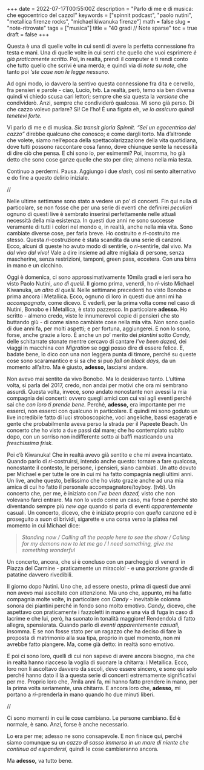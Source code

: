 +++
date = 2022-07-17T00:55:00Z
description = "Parlo di me e di musica: che egocentrico del cazzo!"
keywords = ["spinnit podcast", "paolo nutini", "metallica firenze rocks", "michael kiwanuka firenze"]
math = false
slug = "note-ritrovate"
tags = ["musica"]
title = "40 gradi // Note sparse"
toc = true
draft = false
+++

Questa è una di quelle volte in cui senti di avere la perfetta connessione fra testa e mani. Una di quelle volte in cui senti che quello che vuoi esprimere _è già praticamente scritto._ Poi, in realtà, prendi il computer e ti rendi conto che tutto quello che scrivi è una merda; e quindi via di _note su note,_ che tanto poi _‘ste cose non le legge nessuno._ 

Ad ogni modo, io davvero la sentivo questa connessione fra dita e cervello, fra pensieri e parole - ciao, Lucio, tvb. La realtà, però, temo sia ben diversa quindi vi chiedo scusa cari lettori; sempre che sia questa la _versione_ che condividerò. Anzi, sempre che condividerò qualcosa. 
Mi sono già perso. Di che cazzo volevo parlare? Sì! Ce l’ho! È una figata eh, _ve lo assicuro quindi tenetevi forte._ 

Vi parlo di me e di musica. _Sic transit gloria Spinnit._ 
_“Sei un egocentrico del cazzo”_ direbbe qualcuno che conosco; e come dargli torto. Ma d’altronde che volete, siamo nell’epoca della spettacolarizzazione della vita quotidiana, dove tutti possono raccontare cosa fanno, dove chiunque sente la necessità di dire ciò che pensa. E chi sono io, per esimermi? Poi, insomma, ho già detto che sono cose ganze quelle che sto per dire; almeno nella mia testa. 

Continuo a perdermi. Pausa. Aggiungo i due _slash,_ così mi sento alternativo e do fine a questo delirio iniziale. 

//

Nelle ultime settimane sono stato a vedere un po’ di concerti. Fin qui nulla di particolare, se non fosse che per una serie di eventi che definirei _peculiari_ ognuno di questi live è sembrato inserirsi perfettamente nelle attuali necessità della mia esistenza. 
In questi due anni ne sono successe veramente di tutti i colori nel mondo e, in realtà, anche nella mia vita. Sono cambiate diverse cose, per farla breve. Ho costruito e _ri_-costruito me stesso.
Questa _ri_-costruzione è stata scandita da una serie di canzoni. Ecco, alcuni di queste ho avuto modo di sentirle, o _ri_-sentirle, dal vivo. Ma _dal vivo dal vivo!_ Vale a dire insieme ad altre migliaia di persone, senza mascherine, senza restrizioni, tamponi, green pass, eccetera. Con una birra in mano e un cicchino.

Oggi è domenica, ci sono approssimativamente 10mila gradi e ieri sera ho visto Paolo Nutini, _uno di quelli._ Il giorno prima, venerdì, ho _ri_-visto Michael Kiwanuka, _un altro di quelli._ Nelle settimane precedenti ho visto Bonobo e prima ancora i Metallica. 
Ecco, ognuno di loro in questi due anni mi ha _accompagnato,_ come dicevo. E vederli, per la prima volta come nel caso di Nutini, Bonobo e i Metallica, è stato pazzesco. In particolare **adesso.** 
Ho scritto - almeno credo, viste le innumerevoli copie di pensieri che sto buttando giù -  di come siano cambiate cose nella mia vita. Non sono quello di due anni fa, per molti aspetti; e per fortuna, aggiungerei. E non lo sono, forse, anche grazie a loro. 
È anche un po’ merito dei _piantini_ sotto _Candy,_ delle schitarrate stonate mentre cercavo di cantare _I’ve been dazed,_ dei viaggi in macchina con _Migration_ se oggi posso dire di essere felice. E, badate bene, lo dico con una non leggera punta di timore, perché su queste cose sono scaramantico e si sa che si può _fall on black days,_ da un momento all’altro. Ma è giusto, **adesso,** lasciarsi andare. 

Non avevo mai sentito da vivo Bonobo. Ma lo desideravo tanto. L’ultima volta, si parla del 2017, credo, non andai per motivi che ora mi sembrano assurdi. Questa volta, invece, sono andato nonostante non avessi la mia compagnia dei concerti: ovvero quegli amici con cui vai agli eventi perché sai che _con loro ti prende bene._ Perché, **adesso,** era importante per me esserci, non esserci con qualcuno in particolare. 
E quindi mi sono goduto un live incredibile fatto di luci stroboscopiche, voci angeliche, bassi esagerati e gente che probabilmente aveva perso la strada per il Papeete Beach. Un concerto che ho visto a due passi dal mare; che ho contemplato subito dopo, con un sorriso non indifferente sotto ai baffi masticando una _freschissima frisk._ 

Poi c’è Kiwanuka! Che in realtà avevo già sentito e che mi aveva incantato. Quando parlo di _ri_-costruirsi, intendo anche questo: tornare a fare qualcosa, nonostante il contesto, le persone, i pensieri, siano cambiati. Un atto dovuto per Michael e per tutte le ore in cui mi ha fatto compagnia negli ultimi anni. Un live, anche questo, bellissimo che ho visto grazie anche ad una mia amica di cui ho fatto il personale accompagnatore/toyboy. (tvb). 
Un concerto che, per me, è iniziato con _I’ve been dazed,_ visto che non volevano farci entrare. Ma non lo vedo come un caso, ma forse è perché sto diventando sempre più _new age_ quando si parla di eventi _apparentemente_ casuali. Un concerto, dicevo, che è iniziato proprio con _quella_ canzone ed è proseguito a suon di brividi, sigarette e una corsa verso la platea nel momento in cui Michael dice:  

> _Standing now /
Calling all the people here to see the show /
Calling for my demons now to let me go /
I need something, give me something wonderful_

Un concerto, ancora, che si è concluso con un parcheggio di venerdì in Piazza del Carmine - praticamente un miracolo! - e una porzione grande di patatine davvero rivedibili. 

Il giorno dopo Nutini. Uno che, ad essere onesto, prima di questi due anni non avevo mai ascoltato con attenzione. Ma uno che, appunto, mi ha fatto compagnia molte volte, in particolare con _Candy_ - inevitabile colonna sonora dei piantini perché in fondo sono molto emotivo. _Candy,_ dicevo, che aspettavo con praticamente i fazzoletti in mano e una via di fuga in caso di lacrime e che lui, però, ha suonato in tonalità maggiore! Rendendola di fatto allegra, spensierata. Quando parlo di _eventi apparentemente casuali,_ insomma. E se non fosse stato per un ragazzo che ha deciso di fare la proposta di matrimonio alla sua tipa, proprio in quel momento, non mi avrebbe fatto piangere. Ma, come già detto: in realtà sono emotivo. 

E poi ci sono loro, quelli di cui non sapevo di avere ancora bisogno, ma che in realtà hanno riacceso la voglia di suonare la chitarra: i Metallica. Ecco, loro non li ascoltavo davvero da secoli, devo essere sincero, e sono qui solo perché hanno dato il là a questa serie di concerti estremamente significativi per me. Proprio loro che, 7mila anni fa, mi hanno fatto prendere in mano, per la prima volta seriamente, una chitarra. E ancora loro che, **adesso,** mi portano a _ri_-prenderla in mano quando ho due minuti liberi. 

//

Ci sono momenti in cui le cose cambiano. Le persone cambiano. Ed è normale, è sano. Anzi, forse è anche necessario. 

Lo era per me; adesso ne sono consapevole. 
E non finisce qui, perché siamo comunque su un _cazzo di sasso immerso in un mare di niente che continua ad espandersi,_ quindi le cose cambieranno ancora. 

Ma **adesso,** va tutto bene. 
